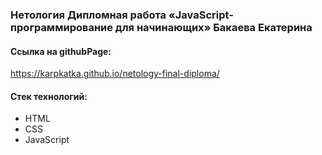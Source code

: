 
### **Нетология Дипломная работа «JavaScript-программирование для начинающих» Бакаева Екатерина**


#### Ссылка на githubPage:
https://karpkatka.github.io/netology-final-diploma/


#### Стек технологий:
- HTML
- CSS
- JavaScript
